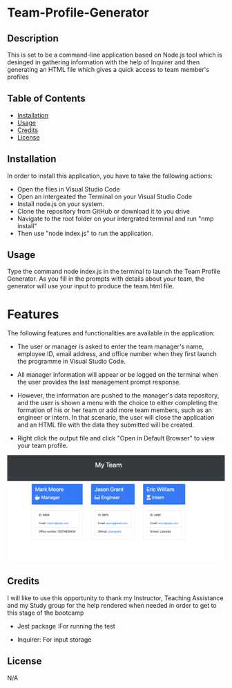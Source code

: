 # Team-Profile-Generator

## Description

This is set to be a command-line application based on Node.js tool which is desinged in gathering information with the help of Inquirer and then generating an HTML file which gives a quick access to team member's profiles

## Table of Contents

- [Installation](#installation)
- [Usage](#usage)
- [Credits](#credits)
- [License](#license)

## Installation

In order to install this application, you have to take the following actions:

- Open the files in Visual Studio Code
- Open an intergeated the Terminal on your Visual Studio Code 
- Install node.js on your system.
- Clone the repository from GitHub or download it to you drive
- Navigate to the root folder on your intergrated terminal and run "nmp install"
- Then use "node index.js" to run the application.

## Usage

Type the command node index.js in the terminal to launch the Team Profile Generator. As you fill in the prompts with details about your team, the generator will use your input to produce the team.html file.

# Features

The following features and functionalities are available in the application:

- The user or manager is asked to enter the team manager's name, employee ID, email address, and office number when they first launch the programme in Visual Studio Code.

- All manager information will appear or be logged on the terminal when the user provides the last management prompt response.

- However, the information are pushed to the manager's data repository, and the user is shown a menu with the choice to either completing the formation of his or her team or add more team members, such as an engineer or intern. In that scenario, the user will close the application and an HTML file with the data they submitted will be created.

- Right click the output file and click "Open in Default Browser" to view your team profile.

![Sample webpage](assets/jpg/Screenshot.png)

## Credits

I will like to use this opportunity to thank my Instructor, Teaching Assistance and my Study group for the help rendered when needed in order to get to this stage of the bootcamp 
- Jest package :For running the test 

- Inquirer: For input storage 

## License

N/A